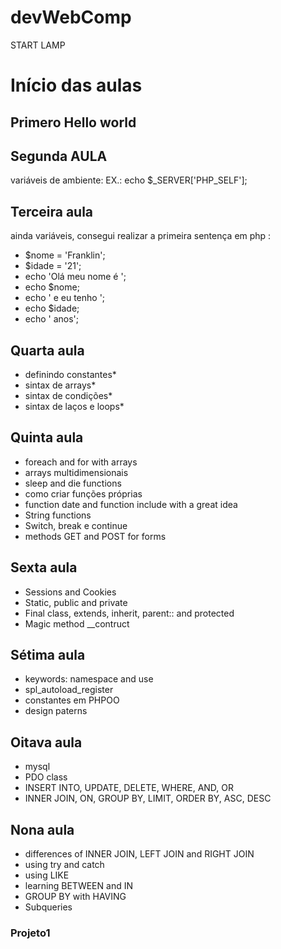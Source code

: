 # devWebComp
START LAMP


# Início das aulas

## Primero Hello world
<?php
    echo "Olá mundo!";
?>
## Segunda AULA
variáveis de ambiente:
    EX.: echo $_SERVER['PHP_SELF'];


## Terceira aula
ainda variáveis, consegui realizar a primeira sentença em php 
:   
+ $nome = 'Franklin';
+ $idade = '21';
+ echo 'Olá meu nome é ';
+ echo $nome;
+ echo ' e eu tenho ';
+ echo $idade;
+ echo ' anos';


## Quarta aula
+ definindo constantes*
+ sintax de arrays*
+ sintax de condições*
+ sintax de laços e loops*

## Quinta aula
+ foreach and for with arrays
+ arrays multidimensionais
+ sleep and die functions
+ como criar funções próprias
+ function date and function include with a great idea
+ String functions
+ Switch, break e continue 
+ methods GET and POST for forms

## Sexta aula
+ Sessions and Cookies
+ Static, public and private
+ Final class, extends, inherit, parent:: and protected
+ Magic method __contruct

## Sétima aula
+ keywords: namespace and use
+ spl_autoload_register
+ constantes em PHPOO
+ design paterns

## Oitava aula
+ mysql
+ PDO class
+ INSERT INTO, UPDATE, DELETE, WHERE, AND, OR
+ INNER JOIN, ON, GROUP BY, LIMIT, ORDER BY, ASC, DESC

## Nona aula
+ differences of INNER JOIN, LEFT JOIN and RIGHT JOIN
+ using try and catch
+ using LIKE
+ learning BETWEEN and IN
+ GROUP BY with HAVING
+ Subqueries
### Projeto1
